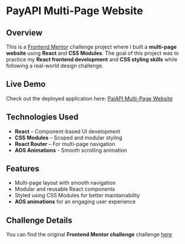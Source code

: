 # PayAPI Multi-Page Website

## Overview  
This is a [Frontend Mentor](https://www.frontendmentor.io/) challenge project where I built a **multi-page website** using **React** and **CSS Modules**. The goal of this project was to practice my **React frontend development** and **CSS styling skills** while following a real-world design challenge.  

## Live Demo  
Check out the deployed application here: [PaiAPI Multi-Page Website](https://your-deployed-app-link.com)  

## Technologies Used  
- **React** – Component-based UI development  
- **CSS Modules** – Scoped and modular styling  
- **React Router** – For multi-page navigation  
- **AOS Animations** - Smooth scrolling animation

## Features  
- Multi-page layout with smooth navigation  
- Modular and reusable React components  
- Styled using CSS Modules for better maintainability  
- **AOS animations** for an engaging user experience  

## Challenge Details  
You can find the original **Frontend Mentor challenge** challenge [here](https://www.frontendmentor.io/challenges/payapi-multipage-website-FDLR1Y11e)  
